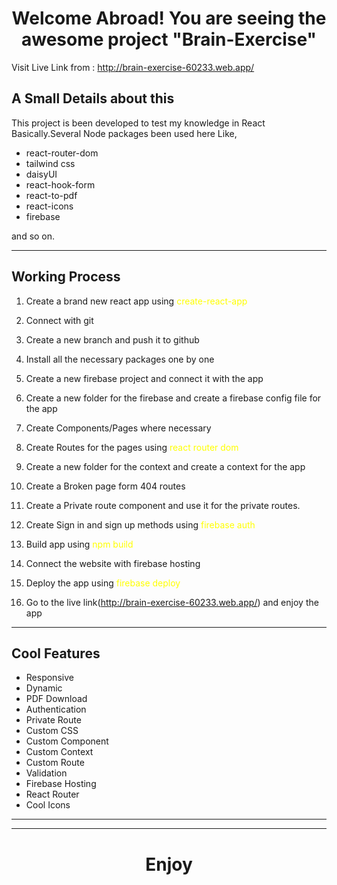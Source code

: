 <center>

# Welcome Abroad! You are seeing the awesome project "Brain-Exercise"

</center>

Visit Live Link from : http://brain-exercise-60233.web.app/

## A Small Details about this

This project is been developed to test my knowledge in React Basically.Several Node packages been used here Like, 
<ul>
<li>react-router-dom</li>
<li>tailwind css</li>
<li>daisyUI</li>
<li>react-hook-form</li>
<li>react-to-pdf</li>
<li>react-icons</li>
<li>firebase</li>
</ul>
and so on.

---

## Working Process

1. Create a brand new react app using <span style='color: yellow'>create-react-app<span>

2. Connect with git

3. Create a new branch and push it to github

3. Install all the necessary packages one by one

4. Create a new firebase project and connect it with the app

5. Create a new folder for the firebase and create a firebase config file for the app

6. Create Components/Pages where necessary

7. Create Routes for the pages using <span style='color: yellow'>react router dom<span>

8. Create a new folder for the context and create a context for the app

9. Create a Broken page form 404 routes

10. Create a Private route component and use it for the private routes.

11. Create Sign in and sign up methods using <span style='color: yellow'>firebase auth<span>

12. Build app using <span style='color: yellow'>npm build<span>

13. Connect the website with firebase hosting

14. Deploy the app using <span style='color: yellow'>firebase deploy<span>

15. Go to the live link(http://brain-exercise-60233.web.app/) and enjoy the app


---
## Cool Features

<ul>
<li>Responsive</li>
<li>Dynamic</li>
<li>PDF Download</li>
<li>Authentication</li>
<li>Private Route</li>
<li>Custom CSS</li>
<li>Custom Component</li>
<li>Custom Context</li>
<li>Custom Route</li>
<li>Validation</li>
<li>Firebase Hosting</li>
<li>React Router</li>
<li>Cool Icons</li>
</ul>

---
---

<center>

# Enjoy

</center>


